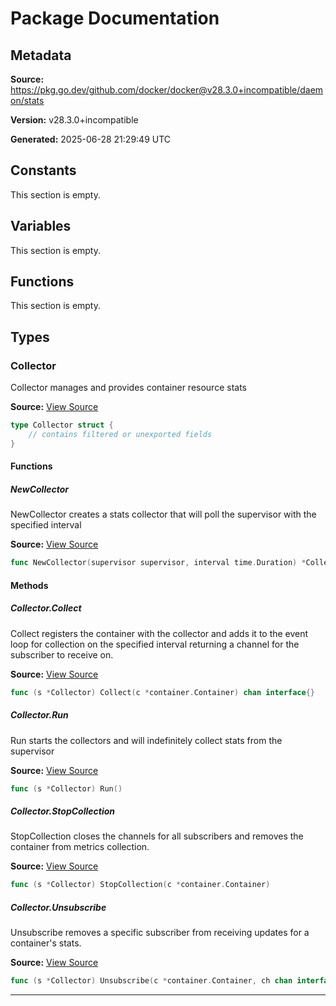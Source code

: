 # Package Documentation

## Metadata

**Source:** https://pkg.go.dev/github.com/docker/docker@v28.3.0+incompatible/daemon/stats

**Version:** v28.3.0+incompatible

**Generated:** 2025-06-28 21:29:49 UTC

## Constants

This section is empty.

## Variables

This section is empty.

## Functions

This section is empty.

## Types

### Collector

Collector manages and provides container resource stats

**Source:** [View Source](https://github.com/docker/docker/blob/v28.3.0/daemon/stats/collector.go#L13)  

```go
type Collector struct {
	// contains filtered or unexported fields
}
```

#### Functions

##### NewCollector

NewCollector creates a stats collector that will poll the supervisor with the specified interval

**Source:** [View Source](https://github.com/docker/docker/blob/v28.3.0/daemon/stats/collector.go#L22)  

```go
func NewCollector(supervisor supervisor, interval time.Duration) *Collector
```

#### Methods

##### Collector.Collect

Collect registers the container with the collector and adds it to
the event loop for collection on the specified interval returning
a channel for the subscriber to receive on.

**Source:** [View Source](https://github.com/docker/docker/blob/v28.3.0/daemon/stats/collector.go#L40)  

```go
func (s *Collector) Collect(c *container.Container) chan interface{}
```

##### Collector.Run

Run starts the collectors and will indefinitely collect stats from the supervisor

**Source:** [View Source](https://github.com/docker/docker/blob/v28.3.0/daemon/stats/collector.go#L79)  

```go
func (s *Collector) Run()
```

##### Collector.StopCollection

StopCollection closes the channels for all subscribers and removes
the container from metrics collection.

**Source:** [View Source](https://github.com/docker/docker/blob/v28.3.0/daemon/stats/collector.go#L56)  

```go
func (s *Collector) StopCollection(c *container.Container)
```

##### Collector.Unsubscribe

Unsubscribe removes a specific subscriber from receiving updates for a container's stats.

**Source:** [View Source](https://github.com/docker/docker/blob/v28.3.0/daemon/stats/collector.go#L66)  

```go
func (s *Collector) Unsubscribe(c *container.Container, ch chan interface{})
```

---

